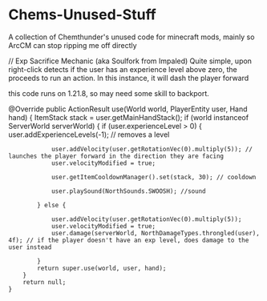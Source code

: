 # Chems-Unused-Stuff
A collection of Chemthunder's unused code for minecraft mods, mainly so ArcCM can stop ripping me off directly









// Exp Sacrifice Mechanic (aka Soulfork from Impaled)
Quite simple, upon right-click detects if the user has an experience level above zero, the proceeds to run an action.
In this instance, it will dash the player forward

this code runs on 1.21.8, so may need some skill to backport.

@Override
    public ActionResult use(World world, PlayerEntity user, Hand hand) {
        ItemStack stack = user.getMainHandStack();
        if (world instanceof ServerWorld serverWorld) {
            if (user.experienceLevel > 0) {
                user.addExperienceLevels(-1); // removes a level

                user.addVelocity(user.getRotationVec(0).multiply(5)); // launches the player forward in the direction they are facing
                user.velocityModified = true;

                user.getItemCooldownManager().set(stack, 30); // cooldown

                user.playSound(NorthSounds.SWOOSH); //sound

            } else {

                user.addVelocity(user.getRotationVec(0).multiply(5));
                user.velocityModified = true;
                user.damage(serverWorld, NorthDamageTypes.throngled(user), 4f); // if the player doesn't have an exp level, does damage to the user instead

            }
            return super.use(world, user, hand);
        }
        return null;
    }